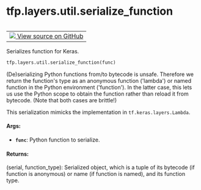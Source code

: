 <div itemscope itemtype="http://developers.google.com/ReferenceObject">
<meta itemprop="name" content="tfp.layers.util.serialize_function" />
<meta itemprop="path" content="Stable" />
</div>

# tfp.layers.util.serialize_function


<table class="tfo-notebook-buttons tfo-api" align="left">

<td>
  <a target="_blank" href="https://github.com/tensorflow/probability/blob/master/tensorflow_probability/python/layers/util.py">
    <img src="https://www.tensorflow.org/images/GitHub-Mark-32px.png" />
    View source on GitHub
  </a>
</td></table>



Serializes function for Keras.

``` python
tfp.layers.util.serialize_function(func)
```



<!-- Placeholder for "Used in" -->

(De)serializing Python functions from/to bytecode is unsafe. Therefore we
return the function's type as an anonymous function ('lambda') or named
function in the Python environment ('function'). In the latter case, this lets
us use the Python scope to obtain the function rather than reload it from
bytecode. (Note that both cases are brittle!)

This serialization mimicks the implementation in `tf.keras.layers.Lambda`.

#### Args:


* <b>`func`</b>: Python function to serialize.


#### Returns:

(serial, function_type): Serialized object, which is a tuple of its
bytecode (if function is anonymous) or name (if function is named), and its
function type.
